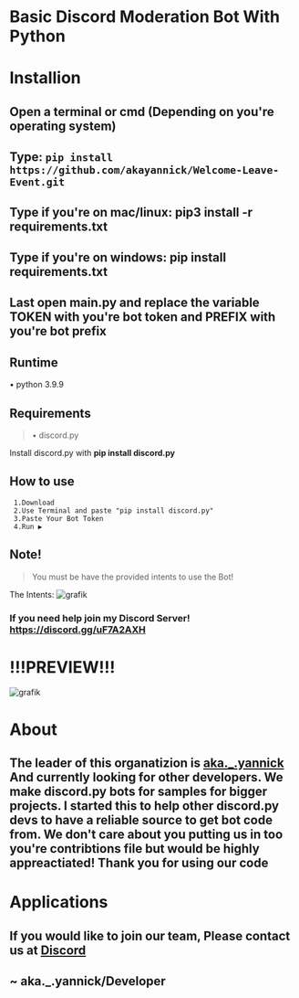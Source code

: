 # Basic Discord Moderation Bot With Python
# Installion

## Open a terminal or cmd (Depending on you're operating system)

## Type: `pip install https://github.com/akayannick/Welcome-Leave-Event.git`

## Type if you're on mac/linux: pip3 install -r requirements.txt 
## Type if you're on windows: pip install requirements.txt

## Last open main.py and replace the variable TOKEN with you're bot token and PREFIX with you're bot prefix

## Runtime

  • python 3.9.9

## Requirements

  >  • discord.py

  Install discord.py with **pip install discord.py** 

## How to use

     1.Download
     2.Use Terminal and paste "pip install discord.py"
     3.Paste Your Bot Token
     4.Run ▶
     
## Note!

> You must be have the provided intents to use the Bot!
 
 The Intents:
![grafik](https://user-images.githubusercontent.com/98027205/168490144-5a3576b7-0175-464f-9e28-40bf53f8c9b7.png)




### If you need help join my Discord Server! https://discord.gg/uF7A2AXH



# !!!PREVIEW!!!

![grafik](https://user-images.githubusercontent.com/98027205/168488765-9d2b3288-bdda-49b6-abb5-9358157fd75b.png)


# About

## The leader of this organatizion is [aka.\_.yannick](https://github.com/akayannick) And currently looking for other developers. We make discord.py bots for samples for bigger projects. I started this to help other discord.py devs to have a reliable source to get bot code from. We don't care about you putting us in too you're contribtions file but would be highly appreactiated! Thank you for using our code

# Applications

## If you would like to join our team, Please contact us at [Discord](https://discord.gg/ndnUpU3CQf)


## ~ aka.\_.yannick/Developer 
